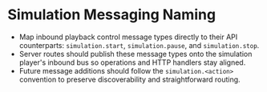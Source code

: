 # Simulation Messaging Naming

- Map inbound playback control message types directly to their API counterparts: `simulation.start`, `simulation.pause`, and `simulation.stop`.
- Server routes should publish these message types onto the simulation player's inbound bus so operations and HTTP handlers stay aligned.
- Future message additions should follow the `simulation.<action>` convention to preserve discoverability and straightforward routing.
